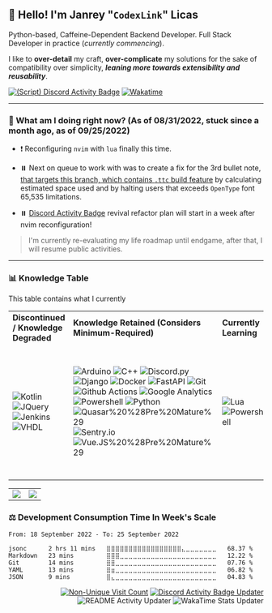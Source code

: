 ## 👋 Hello! I'm Janrey "`CodexLink`" Licas

Python-based, Caffeine-Dependent Backend Developer. Full Stack Developer in practice (_currently commencing_). 

I like to **over-detail** my craft, **over-complicate** my solutions for the sake of compatibility over simplicity, ***leaning more towards extensibility and reusability***.

[![(Script) Discord Activity Badge](https://badgen.net/badge/Discord%20User/Offline?color=545454&labelColor=434343&icon=discord)](https://github.com/CodexLink/CodexLink)
[![Wakatime](https://wakatime.com/badge/user/b3774db8-dd9f-4205-a646-ef6d27645187.svg)](https://wakatime.com/@b3774db8-dd9f-4205-a646-ef6d27645187)

<hr />

### :thinking: What am I doing right now? (As of 08/31/2022, stuck since a month ago, as of 09/25/2022)

* :heavy_exclamation_mark: Reconfiguring `nvim` with `lua` finally this time.

* :pause_button: Next on queue to work with was to create a fix for the 3rd bullet note, [that targets this branch, which contains `.ttc` build feature](https://github.com/ryanoasis/nerd-fonts/tree/feature/process-ttc) by calculating estimated space used and by halting users that exceeds `OpenType` font 65,535 limitations.

* :pause_button: [Discord Activity Badge](https://github.com/CodexLink/discord-activity-badge) revival refactor plan will start in a week after nvim reconfiguration!

> I'm currently re-evaluating my life roadmap until endgame, after that, I will resume public activities.

<hr />

### :bar_chart: Knowledge Table

This table contains what I currently 

<div class="center">
<table>
  <tr>
    <td>
      <b>Discontinued / Knowledge Degraded</b>
    </td>
    <td>
      <b>Knowledge Retained (Considers Minimum-Required)</b>
    </td>
    <td>
      <b>Currently Learning</b>
    </td>
    <td>
      <b>To Be Planned / On-Halt</b>
    </td>
  </tr>
  <tr>
    <td>
      <img alt="Kotlin" src="https://img.shields.io/badge/-Kotlin%20%28Pre%20Mature%29-7F52FF?style=flat&logo=kotlin&logoColor=white"/>
      <img alt="JQuery" src="https://img.shields.io/badge/-JQuery-0769AD?style=flat&logo=jquery&logoColor=white"/>
      <img alt="Jenkins" src="https://img.shields.io/badge/-Jenkins%20%28Pre%20Mature%29-D24939?style=flat&logo=jenkins&logoColor=white"/>
      <img alt="VHDL" src="https://img.shields.io/badge/-VHDL-46A2F1?style=flat&logoColor=white"/>
    </td>
    <td>
        <img alt="Arduino" src="https://img.shields.io/badge/-Arduino-00979D?style=flat&logo=arduino&logoColor=white"/>
        <img alt="C++" src="https://img.shields.io/badge/-C%2B%2B-00599C?style=flat-&logo=c%2B%2B&logoColor=white"/>
        <img alt="Discord.py" src="https://img.shields.io/badge/-Discord.py-7289DA?style=flat&logo=discord&logoColor=white"/>
        <img alt="Django" src="https://img.shields.io/badge/-Django-092E20?style=flat&logo=django&logoColor=white"/>
        <img alt="Docker" src="https://img.shields.io/badge/-Docker-46A2F1?style=flat&logo=docker&logoColor=white"/>
        <img alt="FastAPI" src="https://img.shields.io/badge/FastAPI-009688?logo=fastapi&logoColor=white&style=flat"/>
        <img alt="Git" src="https://img.shields.io/badge/-Git-F05032?style=flat&logo=git&logoColor=white"/>
        <img alt="Github Actions" src="https://img.shields.io/badge/-Github Actions-2088FF?style=flat&logo=git&logoColor=white"/>
        <img alt="Google Analytics" src="https://img.shields.io/badge/-Google Analytics-E37400?style=flat&logo=google-analytics&logoColor=white"/>
        <img alt="Powershell" src="https://img.shields.io/badge/Powershell-5391FE?logo=powershell&logoColor=white&style=flat"/>
        <img alt="Python" src="https://img.shields.io/badge/-Python-33776AB?style=flat&logo=python&logoColor=white"/>
        <img alt="Quasar%20%28Pre%20Mature%29" src="https://img.shields.io/badge/Quasar-1976E2?logo=quasar&logoColor=white&style=flat"/>
        <img alt="Sentry.io" src="https://img.shields.io/badge/-Sentry.io-362D59?style=flat&logo=sentry&logoColor=white"/>
        <img alt="Vue.JS%20%28Pre%20Mature%29" src="https://img.shields.io/badge/Vue.JS-4FC08D?logo=vue.js&logoColor=white&style=flat"/>
    </td>
    <td>
        <img alt="Lua" src="https://img.shields.io/badge/Lua-2C2D72?logo=lua&logoColor=white&style=flat"/>
        <img alt="Powershell" src="https://img.shields.io/badge/Powershell-5391FE?logo=powershell&logoColor=white&style=flat"/>
    </td>
    <td>
        <img alt="C++ (Modern)" src="https://img.shields.io/badge/-Modern%20C%2B%2B-00599C?style=flat-&logo=c%2B%2B&logoColor=white"/>
        <img alt="Firebase" src="https://img.shields.io/badge/Firebase-FFCA28?logo=firebase&logoColor=black&style=flat"/>
        <img alt="Flutter" src="https://img.shields.io/badge/Flutter-02569B?logo=flutter&logoColor=white&style=flat"/>
        <img alt="MUI" src="https://img.shields.io/badge/MUI-007FFF?logo=mui&logoColor=white&style=flat"/>
        <img alt="Node.JS" src="https://img.shields.io/badge/-Node.JS-43853D?style=flat&logo=Node.JS&logoColor=white"/>
        <img alt="GraphQL" src="https://img.shields.io/badge/-GraphQL-E10098?style=flat&logo=graphql&logoColor=white"/>
        <img alt="Kubernetes" src="https://img.shields.io/badge/-Kubernetes-32CCE5?style=flat&logo=kubernetes&logoColor=white"/>
        <img alt="React" src="https://img.shields.io/badge/React-45B8D8?logo=react&logoColor=white&style=flat"/>
        <img alt="Rust" src="https://img.shields.io/badge/-Rust-000000?style=flat&logo=rust&logoColor=white"/>
        <img alt="TypeScript" src="https://img.shields.io/badge/TypeScript-3178C6?logo=typescript&logoColor=white&style=flat"/>
    </td>
  </tr>
</table>
</div>

<table>
  <tr>
    <td>
        <img src="https://github-readme-stats.vercel.app/api/top-langs/?username=CodexLink&layout=compact&card_width=350"/>
    </td>
    <td>
        <img src="https://github-readme-stats.vercel.app/api?username=CodexLink&show_icons=true&theme=radical&include_all_commits=true&count_private=true&line_height=21" />
    </td>
  </tr>
</table>

### :balance_scale: Development Consumption Time In Week's Scale

<!--START_SECTION:waka-->

```text
From: 18 September 2022 - To: 25 September 2022

jsonc      2 hrs 11 mins   ⣿⣿⣿⣿⣿⣿⣿⣿⣿⣿⣿⣿⣿⣿⣿⣿⣿⣄⣀⣀⣀⣀⣀⣀⣀   68.37 %
Markdown   23 mins         ⣿⣿⣿⣀⣀⣀⣀⣀⣀⣀⣀⣀⣀⣀⣀⣀⣀⣀⣀⣀⣀⣀⣀⣀⣀   12.22 %
Git        14 mins         ⣿⣿⣀⣀⣀⣀⣀⣀⣀⣀⣀⣀⣀⣀⣀⣀⣀⣀⣀⣀⣀⣀⣀⣀⣀   07.76 %
YAML       13 mins         ⣿⣶⣀⣀⣀⣀⣀⣀⣀⣀⣀⣀⣀⣀⣀⣀⣀⣀⣀⣀⣀⣀⣀⣀⣀   06.82 %
JSON       9 mins          ⣿⣄⣀⣀⣀⣀⣀⣀⣀⣀⣀⣀⣀⣀⣀⣀⣀⣀⣀⣀⣀⣀⣀⣀⣀   04.83 %
```

<!--END_SECTION:waka-->

<div align="right">

[![Non-Unique Visit Count](https://komarev.com/ghpvc/?username=CodexLink&label=Visitor%20Profile%20Count&color=blueviolet)](https://github.com/antonkomarev/github-profile-views-counter)
[![Discord Activity Badge Updater](https://github.com/CodexLink/CodexLink/actions/workflows/DiscordBadge.yml/badge.svg?branch=master)](https://github.com/CodexLink/CodexLink/actions/workflows/DiscordBadge.yml)
![README Activity Updater](https://github.com/CodexLink/CodexLink/workflows/README%20Activity%20Updater/badge.svg)
![WakaTime Stats Updater](https://github.com/CodexLink/CodexLink/workflows/WakaTime%20Stats%20Updater/badge.svg)

</div>
